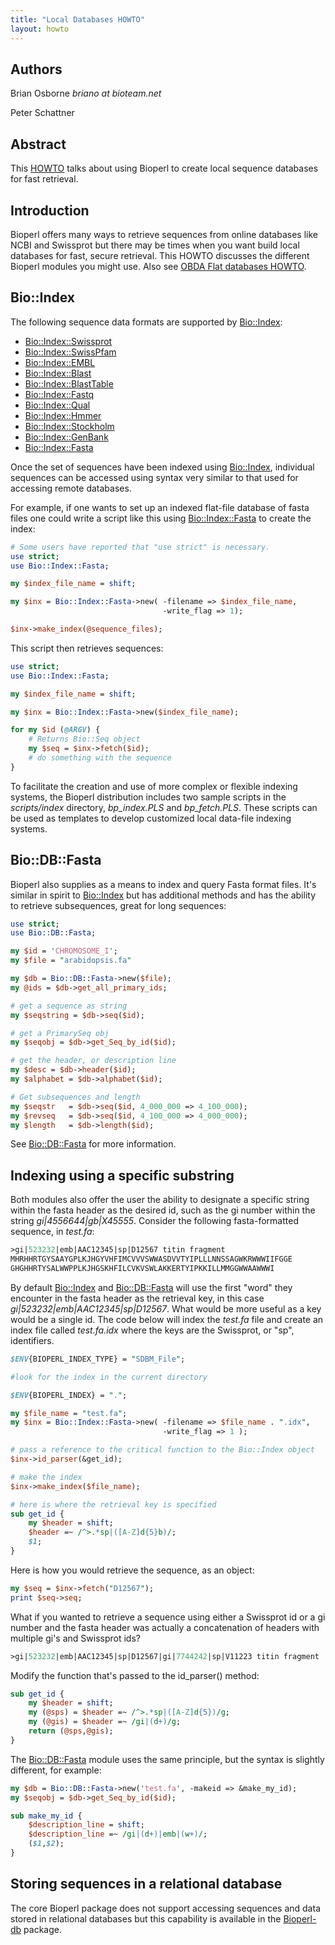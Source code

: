 ```yaml
---
title: "Local Databases HOWTO"
layout: howto
---
```


## Authors

Brian Osborne *briano at bioteam.net*

Peter Schattner

## Abstract

This [HOWTO](/howtos/index.html) talks about using Bioperl to create local sequence databases for fast retrieval.

## Introduction

Bioperl offers many ways to retrieve sequences from online databases like NCBI and Swissprot but there may be times when you want build local databases for fast, secure retrieval. This HOWTO discusses the different Bioperl modules you might use. Also see [OBDA Flat databases HOWTO](OBDA_Flat_databases_HOWTO.html).

## Bio::Index

The following sequence data formats are supported by [Bio::Index](http://search.cpan.org/search?query=Bio::Index):

* [Bio::Index::Swissprot](https://metacpan.org/pod/Bio::Index::Swissprot)
* [Bio::Index::SwissPfam](https://metacpan.org/pod/Bio::Index::SwissPfam)
* [Bio::Index::EMBL](https://metacpan.org/pod/Bio::Index::EMBL)
* [Bio::Index::Blast](https://metacpan.org/pod/Bio::Index::Blast)
* [Bio::Index::BlastTable](https://metacpan.org/pod/Bio::Index::BlastTable)
* [Bio::Index::Fastq](https://metacpan.org/pod/Bio::Index::Fastq)
* [Bio::Index::Qual](https://metacpan.org/pod/Bio::Index::Qual)
* [Bio::Index::Hmmer](https://metacpan.org/pod/Bio::Index::Hmmer)
* [Bio::Index::Stockholm](https://metacpan.org/pod/Bio::Index::Stockholm)
* [Bio::Index::GenBank](https://metacpan.org/pod/Bio::Index::GenBank)
* [Bio::Index::Fasta](https://metacpan.org/pod/Bio::Index::Fasta)

Once the set of sequences have been indexed using [Bio::Index](http://search.cpan.org/search?query=Bio::Index), individual sequences can be accessed using syntax very similar to that used for accessing remote databases.

For example, if one wants to set up an indexed flat-file database of fasta files one could write a script like this using [Bio::Index::Fasta](https://metacpan.org/pod/Bio::Index::Fasta) to create the index:

```perl
# Some users have reported that "use strict" is necessary.
use strict;
use Bio::Index::Fasta;

my $index_file_name = shift;

my $inx = Bio::Index::Fasta->new( -filename => $index_file_name,
                                  -write_flag => 1);

$inx->make_index(@sequence_files);
```

This script then retrieves sequences:

```perl
use strict;
use Bio::Index::Fasta;

my $index_file_name = shift;

my $inx = Bio::Index::Fasta->new($index_file_name);

for my $id (@ARGV) {
    # Returns Bio::Seq object
    my $seq = $inx->fetch($id);
    # do something with the sequence
}
```

To facilitate the creation and use of more complex or flexible indexing systems, the Bioperl distribution includes two sample scripts in the *scripts/index* directory, *bp_index.PLS* and *bp_fetch.PLS*. These scripts can be used as templates to develop customized local data-file indexing systems.

## Bio::DB::Fasta

Bioperl also supplies as a means to index and query Fasta format files. It's similar in spirit to [Bio::Index](http://search.cpan.org/search?query=Bio::Index) but has additional methods and has the ability to retrieve subsequences, great for long sequences:

```perl
use strict;
use Bio::DB::Fasta;

my $id = 'CHROMOSOME_I';
my $file = "arabidopsis.fa"

my $db = Bio::DB::Fasta->new($file);
my @ids = $db->get_all_primary_ids;

# get a sequence as string
my $seqstring = $db->seq($id);

# get a PrimarySeq obj
my $seqobj = $db->get_Seq_by_id($id);

# get the header, or description line
my $desc = $db->header($id);
my $alphabet = $db->alphabet($id);

# Get subsequences and length
my $seqstr   = $db->seq($id, 4_000_000 => 4_100_000);
my $revseq   = $db->seq($id, 4_100_000 => 4_000_000);
my $length   = $db->length($id);
```

See [Bio::DB::Fasta](https://metacpan.org/pod/Bio::DB::Fasta) for more information.

## Indexing using a specific substring

Both modules also offer the user the ability to designate a specific string within the fasta header as the desired id, such as the gi number within the string *gi|4556644|gb|X45555*. Consider the following fasta-formatted sequence, in *test.fa*:

```perl
>gi|523232|emb|AAC12345|sp|D12567 titin fragment
MHRHHRTGYSAAYGPLKJHGYVHFIMCVVVSWWASDVVTYIPLLLNNSSAGWKRWWWIIFGGE
GHGHHRTYSALWWPPLKJHGSKHFILCVKVSWLAKKERTYIPKKILLMMGGWWAAWWWI
```

By default [Bio::Index](http://search.cpan.org/search?query=Bio::Index) and [Bio::DB::Fasta](https://metacpan.org/pod/Bio::DB::Fasta) will use the first "word" they encounter in the fasta header as the retrieval key, in this case *gi|523232|emb|AAC12345|sp|D12567*. What would be more useful as a key would be a single id. The code below will index the *test.fa* file and create an index file called *test.fa.idx* where the keys are the Swissprot, or "sp", identifiers.

```perl
$ENV{BIOPERL_INDEX_TYPE} = "SDBM_File";

#look for the index in the current directory

$ENV{BIOPERL_INDEX} = ".";

my $file_name = "test.fa";
my $inx = Bio::Index::Fasta->new( -filename => $file_name . ".idx",
                                  -write_flag => 1 );

# pass a reference to the critical function to the Bio::Index object
$inx->id_parser(&get_id);

# make the index
$inx->make_index($file_name);

# here is where the retrieval key is specified
sub get_id {
    my $header = shift;
    $header =~ /^>.*sp|([A-Z]d{5}b)/;
    $1;
}
```

Here is how you would retrieve the sequence, as an object:

```perl
my $seq = $inx->fetch("D12567");
print $seq->seq;
```

What if you wanted to retrieve a sequence using either a Swissprot id or a gi number and the fasta header was actually a concatenation of headers with multiple gi's and Swissprot ids?

```perl
>gi|523232|emb|AAC12345|sp|D12567|gi|7744242|sp|V11223 titin fragment
```

Modify the function that's passed to the id_parser() method:

```perl
sub get_id {
    my $header = shift;
    my (@sps) = $header =~ /^>.*sp|([A-Z]d{5})/g;
    my (@gis) = $header =~ /gi|(d+)/g;
    return (@sps,@gis);
}
```

The [Bio::DB::Fasta](https://metacpan.org/pod/Bio::DB::Fasta) module uses the same principle, but the syntax is slightly different, for example:

```perl
my $db = Bio::DB::Fasta->new('test.fa', -makeid => &make_my_id);
my $seqobj = $db->get_Seq_by_id($id);

sub make_my_id {
    $description_line = shift;
    $description_line =~ /gi|(d+)|emb|(w+)/;
    ($1,$2);
}
```

## Storing sequences in a relational database

The core Bioperl package does not support accessing sequences and data stored in relational databases but this capability is available in the [Bioperl-db](https://github.com/bioperl/bioperl-db) package.
